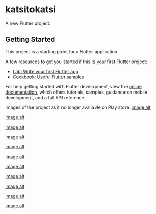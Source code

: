 # katsitokatsi

A new Flutter project.

## Getting Started

This project is a starting point for a Flutter application.

A few resources to get you started if this is your first Flutter project:

- [Lab: Write your first Flutter app](https://docs.flutter.dev/get-started/codelab)
- [Cookbook: Useful Flutter samples](https://docs.flutter.dev/cookbook)

For help getting started with Flutter development, view the
[online documentation](https://docs.flutter.dev/), which offers tutorials,
samples, guidance on mobile development, and a full API reference.


Images of the project as it no longer avaliavle on Play store.
[image alt]()

[image alt]()

[image alt]()

[image alt]()

[image alt]()

[image alt]()

[image alt]()

[image alt]()

[image alt]()

[image alt]()

[image alt]()
